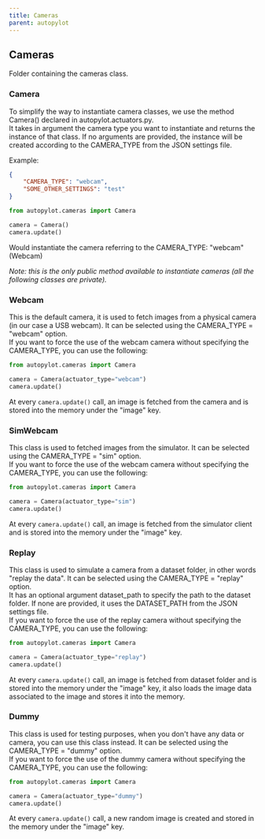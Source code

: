 ```yaml
---
title: Cameras
parent: autopylot
---
```


## Cameras
Folder containing the cameras class.

### Camera
To simplify the way to instantiate camera classes, we use the method Camera() declared in autopylot.actuators.py. \
It takes in argument the camera type you want to instantiate and returns the instance of that class.
If no arguments are provided, the instance will be created according to the CAMERA_TYPE from the JSON settings file.


Example:
```json
{
    "CAMERA_TYPE": "webcam",
    "SOME_OTHER_SETTINGS": "test"
}
```
```python
from autopylot.cameras import Camera

camera = Camera()
camera.update()
```
Would instantiate the camera referring to the CAMERA_TYPE: "webcam" (Webcam)

*Note: this is the only public method available to instantiate cameras (all the following classes are private).*


### Webcam
This is the default camera, it is used to fetch images from a physical camera (in our case a USB webcam). It can be selected using the CAMERA_TYPE = "webcam" option. \
If you want to force the use of the webcam camera without specifying the CAMERA_TYPE, you can use the following:
```python
from autopylot.cameras import Camera

camera = Camera(actuator_type="webcam")
camera.update()
```
At every `camera.update()` call, an image is fetched from the camera and is stored into the memory under the "image" key.


### SimWebcam
This class is used to fetched images from the simulator. It can be selected using the CAMERA_TYPE = "sim" option. \
If you want to force the use of the webcam camera without specifying the CAMERA_TYPE, you can use the following:
```python
from autopylot.cameras import Camera

camera = Camera(actuator_type="sim")
camera.update()
```
At every `camera.update()` call, an image is fetched from the simulator client and is stored into the memory under the "image" key.


### Replay
This class is used to simulate a camera from a dataset folder, in other words "replay the data". It can be selected using the CAMERA_TYPE = "replay" option. \
It has an optional argument dataset_path to specify the path to the dataset folder. If none are provided, it uses the DATASET_PATH from the JSON settings file. \
If you want to force the use of the replay camera without specifying the CAMERA_TYPE, you can use the following:
```python
from autopylot.cameras import Camera

camera = Camera(actuator_type="replay")
camera.update()
```
At every `camera.update()` call, an image is fetched from dataset folder and is stored into the memory under the "image" key, it also loads the image data associated to the image and stores it into the memory.


### Dummy 
This class is used for testing purposes, when you don't have any data or camera, you can use this class instead. It can be selected using the CAMERA_TYPE = "dummy" option. \
If you want to force the use of the dummy camera without specifying the CAMERA_TYPE, you can use the following:
```python
from autopylot.cameras import Camera

camera = Camera(actuator_type="dummy")
camera.update()
```
At every `camera.update()` call, a new random image is created and stored in the memory under the "image" key.